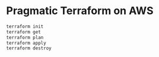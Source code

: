 # Pragmatic Terraform on AWS

```sh
terraform init
terraform get
terraform plan
terraform apply
terraform destroy
```
